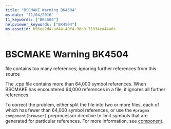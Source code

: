 ```yaml
---
title: "BSCMAKE Warning BK4504"
ms.date: "11/04/2016"
f1_keywords: ["BK4504"]
helpviewer_keywords: ["BK4504"]
ms.assetid: b56ee2d4-ad44-40f4-98c0-75934ea44a6c
---
```

# BSCMAKE Warning BK4504

file contains too many references; ignoring further references from this source

The .cpp file contains more than 64,000 symbol references. When BSCMAKE has encountered 64,000 references in a file, it ignores all further references.

To correct the problem, either split the file into two or more files, each of which has fewer than 64,000 symbol references, or use the `#pragma component(browser)` preprocessor directive to limit symbols that are generated for particular references. For more information, see [component](../../preprocessor/component.md).